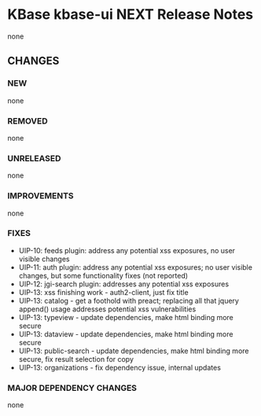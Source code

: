 # KBase kbase-ui NEXT Release Notes

none

## CHANGES

### NEW

none

### REMOVED

none

### UNRELEASED

none

### IMPROVEMENTS

none

### FIXES

- UIP-10: feeds plugin: address any potential xss exposures, no user visible changes
- UIP-11: auth plugin: address any potential xss exposures; no user visible changes, but some functionality fixes (not reported)
- UIP-12: jgi-search plugin: addresses any potential xss exposures
- UIP-13: xss finishing work - auth2-client, just fix title
- UIP-13: catalog - get a foothold with preact; replacing all that jquery append() usage addresses potential xss vulnerabilities
- UIP-13: typeview - update dependencies, make html binding more secure
- UIP-13: dataview - update dependencies, make html binding more secure
- UIP-13: public-search - update dependencies, make html binding more secure, fix result selection for copy
- UIP-13: organizations - fix dependency issue, internal updates

### MAJOR DEPENDENCY CHANGES

none
